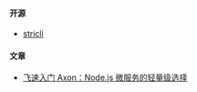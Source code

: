 #### 开源
- [stricli](https://github.com/bloomberg/stricli)

#### 文章
- [飞速入门 Axon：Node.js 微服务的轻量级选择](https://juejin.cn/post/7492262743697801225)
